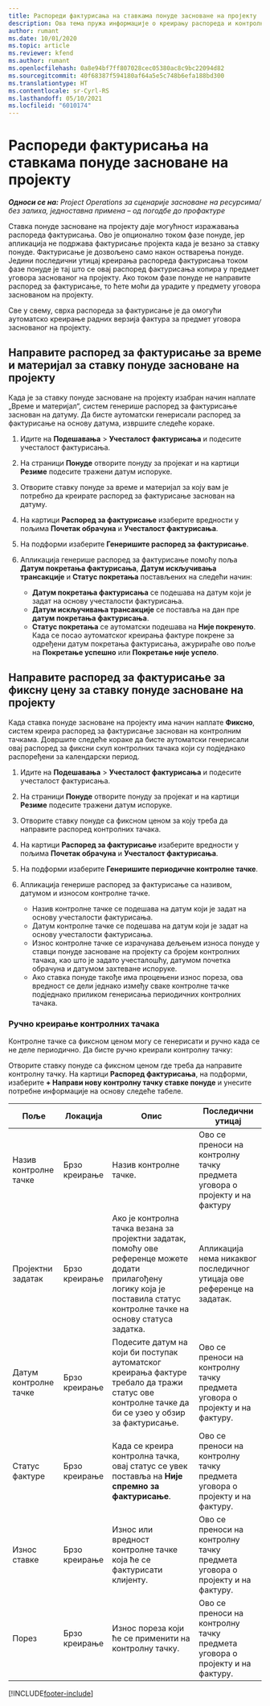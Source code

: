 ```yaml
---
title: Распореди фактурисања на ставкама понуде засноване на пројекту
description: Ова тема пружа информације о креирању распореда и контролних тачака фактурисања за ставке понуде.
author: rumant
ms.date: 10/01/2020
ms.topic: article
ms.reviewer: kfend
ms.author: rumant
ms.openlocfilehash: 0a8e94bf7ff807028cec05380ac8c9bc22094d82
ms.sourcegitcommit: 40f68387f594180af64a5e5c748b6efa188bd300
ms.translationtype: HT
ms.contentlocale: sr-Cyrl-RS
ms.lasthandoff: 05/10/2021
ms.locfileid: "6010174"
---
```

# <a name="invoice-schedules-on-project-based-quote-lines"></a>Распореди фактурисања на ставкама понуде засноване на пројекту

_**Односи се на:** Project Operations за сценарије засноване на ресурсима/без залиха, једноставна примена – од погодбе до профактуре_

Ставка понуде засноване на пројекту даје могућност изражавања распореда фактурисања. Ово је опционално током фазе понуде, јер апликација не подржава фактурисање пројекта када је везано за ставку понуде. Фактурисање је дозвољено само након остварења понуде. Једини последични утицај креирања распореда фактурисања током фазе понуде је тај што се овај распоред фактурисања копира у предмет уговора заснованог на пројекту. Ако током фазе понуде не направите распоред за фактурисање, то ћете моћи да урадите у предмету уговора заснованом на пројекту.

Све у свему, сврха распореда за фактурисање је да омогући аутоматско креирање радних верзија фактура за предмет уговора заснованог на пројекту. 

## <a name="create-a-time-and-material-invoice-schedule-for-a-project-based-quote-line"></a>Направите распоред за фактурисање за време и материјал за ставку понуде засноване на пројекту

Када је за ставку понуде засноване на пројекту изабран начин наплате „Време и материјал“, систем генерише распоред за фактурисање заснован на датуму. Да бисте аутоматски генерисали распоред за фактурисање на основу датума, извршите следеће кораке.

1. Идите на **Подешавања** > **Учесталост фактурисања** и подесите учесталост фактурисања.
2. На страници **Понуде** отворите понуду за пројекат и на картици **Резиме** подесите тражени датум испоруке.
3. Отворите ставку понуде за време и материјал за коју вам је потребно да креирате распоред за фактурисање заснован на датуму. 
4. На картици **Распоред за фактурисање** изаберите вредности у пољима **Почетак обрачуна** и **Учесталост фактурисања**. 
5. На подформи изаберите **Генеришите распоред за фактурисање**.
6. Апликација генерише распоред за фактурисање помоћу поља **Датум покретања фактурисања**, **Датум искључивања трансакције** и **Статус покретања** постављених на следећи начин:

    - **Датум покретања фактурисања** се подешава на датум који је задат на основу учесталости фактурисања.
    - **Датум искључивања трансакције** се поставља на дан пре **датум покретања фактурисања**.
    - **Статус покретања** се аутоматски подешава на **Није покренуто**. Када се посао аутоматског креирања фактуре покрене за одређени датум покретања фактурисања, ажурираће ово поље на **Покретање успешно** или **Покретање није успело**.

## <a name="create-a-fixed-price-invoice-schedule-for-a-project-based-quote-line"></a>Направите распоред за фактурисање за фиксну цену за ставку понуде засноване на пројекту

Када ставка понуде засноване на пројекту има начин наплате **Фиксно**, систем креира распоред за фактурисање заснован на контролним тачкама. Довршите следеће кораке да бисте аутоматски генерисали овај распоред за фиксни скуп контролних тачака који су подједнако распоређени за календарски период.

1. Идите на **Подешавања** > **Учесталост фактурисања** и подесите учесталост фактурисања.
2. На страници **Понуде** отворите понуду за пројекат и на картици **Резиме** подесите тражени датум испоруке.
3. Отворите ставку понуде са фиксном ценом за коју треба да направите распоред контролних тачака. 
4. На картици **Распоред за фактурисање** изаберите вредности у пољима **Почетак обрачуна** и **Учесталост фактурисања**. 
5. На подформи изаберите **Генеришите периодичне контролне тачке**.
6. Апликација генерише распоред за фактурисање са називом, датумом и износом контролне тачке.

    - Назив контролне тачке се подешава на датум који је задат на основу учесталости фактурисања.
    - Датум контролне тачке се подешава на датум који је задат на основу учесталости фактурисања.
    - Износ контролне тачке се израчунава дељењем износа понуде у ставци понуде засноване на пројекту са бројем контролних тачака, као што је задато учесталошћу, датумом почетка обрачуна и датумом захтеване испоруке.
    - Ако ставка понуде такође има процењени износ пореза, ова вредност се дели једнако између сваке контролне тачке подједнако приликом генерисања периодичних контролних тачака.

### <a name="manually-create-milestones"></a>Ручно креирање контролних тачака

Контролне тачке са фиксном ценом могу се генерисати и ручно када се не деле периодично. Да бисте ручно креирали контролну тачку:

Отворите ставку понуде са фиксном ценом где треба да направите контролну тачку. На картици **Распоред фактурисања**, на подформи, изаберите **+ Направи нову контролну тачку ставке понуде** и унесите потребне информације на основу следеће табеле.

| **Поље** | **Локација** | **Опис** | **Последични утицај** |
| --- | --- | --- | --- |
| Назив контролне тачке | Брзо креирање | Назив контролне тачке. | Ово се преноси на контролну тачку предмета уговора о пројекту и на фактуру |
| Пројектни задатак | Брзо креирање | Ако је контролна тачка везана за пројектни задатак, помоћу ове референце можете додати прилагођену логику која је поставила статус контролне тачке на основу статуса задатка. | Апликација нема никаквог последичног утицаја ове референце на задатак. |
| Датум контролне тачке | Брзо креирање | Подесите датум на који би поступак аутоматског креирања фактуре требало да тражи статус ове контролне тачке да би се узео у обзир за фактурисање. | Ово се преноси на контролну тачку предмета уговора о пројекту и на фактуру. |
| Статус фактуре | Брзо креирање | Када се креира контролна тачка, овај статус се увек поставља на **Није спремно за фактурисање**. | Ово се преноси на контролну тачку предмета уговора о пројекту и на фактуру. |
| Износ ставке | Брзо креирање | Износ или вредност контролне тачке која ће се фактурисати клијенту. | Ово се преноси на контролну тачку предмета уговора о пројекту и на фактуру. |
| Порез | Брзо креирање | Износ пореза који ће се применити на контролну тачку. | Ово се преноси на контролну тачку предмета уговора о пројекту и на фактуру. |


[!INCLUDE[footer-include](../includes/footer-banner.md)]